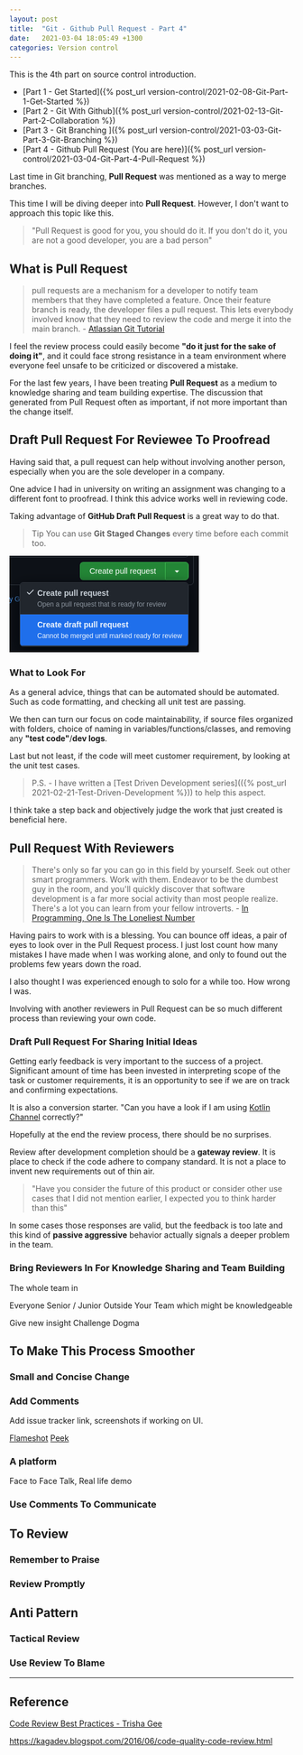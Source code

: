 ```yaml
---
layout: post
title:  "Git - Github Pull Request - Part 4"
date:   2021-03-04 18:05:49 +1300
categories: Version control
---
```


This is the 4th part on source control introduction.

* [Part 1 - Get Started]({% post_url version-control/2021-02-08-Git-Part-1-Get-Started %})
* [Part 2 - Git With Github]({% post_url version-control/2021-02-13-Git-Part-2-Collaboration %})
* [Part 3 - Git Branching ]({% post_url version-control/2021-03-03-Git-Part-3-Git-Branching %})
* [Part 4 - Github Pull Request (You are here)]({% post_url version-control/2021-03-04-Git-Part-4-Pull-Request %})

Last time in Git branching, **Pull Request** was mentioned as a way to merge branches.

This time I will be diving deeper into **Pull Request**. However, I don't want to approach this topic like this.

> "Pull Request is good for you, you should do it. If you don't do it, you are not a good developer, you are a bad person"

## What is Pull Request

> pull requests are a mechanism for a developer to notify team members that they have completed a feature. Once their feature branch is ready, the developer files a pull request. This lets everybody involved know that they need to review the code and merge it into the main branch. - [Atlassian Git Tutorial](https://www.atlassian.com/git/tutorials/making-a-pull-request)

I feel the review process could easily become **"do it just for the sake of doing it"**, and it could face strong resistance in a team environment where everyone feel unsafe to be criticized or discovered a mistake.

For the last few years, I have been treating **Pull Request** as a medium to knowledge sharing and team building expertise. The discussion that generated from Pull Request often as important, if not more important than the change itself.

## Draft Pull Request For Reviewee To Proofread

Having said that, a pull request can help without involving another person, especially when you are the sole developer in a company.

One advice I had in university on writing an assignment was changing to a different font to proofread. I think this advice works well in reviewing code.

Taking advantage of **GitHub Draft Pull Request** is a great way to do that.

> Tip You can use **Git Staged Changes** every time before each commit too.

![Draft Pull Request](/assets/git/github-draft-pull-request.png)

### What to Look For

As a general advice, things that can be automated should be automated. Such as code formatting, and checking all unit test are passing.

We then can turn our focus on code maintainability, if source files organized with folders, choice of naming in variables/functions/classes, and removing any **"test code"**/**dev logs**.

Last but not least, if the code will meet customer requirement, by looking at the unit test cases.

> P.S. - I have written a [Test Driven Development series](({% post_url 2021-02-21-Test-Driven-Development %})) to help this aspect.

I think take a step back and objectively judge the work that just created is beneficial here.

## Pull Request With Reviewers

> There's only so far you can go in this field by yourself. Seek out other smart programmers. Work with them. Endeavor to be the dumbest guy in the room, and you'll quickly discover that software development is a far more social activity than most people realize. There's a lot you can learn from your fellow introverts. - [In Programming, One Is The Loneliest Number](https://blog.codinghorror.com/in-programming-one-is-the-loneliest-number/)

Having pairs to work with is a blessing. You can bounce off ideas, a pair of eyes to look over in the Pull Request process. I just lost count how many mistakes I have made when I was working alone, and only to found out the problems few years down the road.

I also thought I was experienced enough to solo for a while too. How wrong I was.

Involving with another reviewers in Pull Request can be so much different process than reviewing your own code.  

### Draft Pull Request For Sharing Initial Ideas

Getting early feedback is very important to the success of a project. Significant amount of time has been invested in interpreting scope of the task or customer requirements, it is an opportunity to see if we are on track and confirming expectations.

It is also a conversion starter. "Can you have a look if I am using [Kotlin Channel](https://kotlin.github.io/kotlinx.coroutines/kotlinx-coroutines-core/kotlinx.coroutines.channels/-channel/) correctly?"

Hopefully at the end the review process, there should be no surprises.

Review after development completion should be a **gateway review**. It is place to check if the code adhere to company standard. It is not a place to invent new requirements out of thin air.  

> "Have you consider the future of this product or consider other use cases that I did not mention earlier, I expected you to think harder than this"

In some cases those responses are valid, but the feedback is too late and this kind of **passive aggressive** behavior actually signals a deeper problem in the team.

### Bring Reviewers In For Knowledge Sharing and Team Building



The whole team in 

Everyone
Senior / Junior 
Outside Your Team which might be knowledgeable 

Give new insight
Challenge Dogma

## To Make This Process Smoother

### Small and Concise Change



### Add Comments

Add issue tracker link, screenshots if working on UI.

[Flameshot](https://github.com/flameshot-org/flameshot)
[Peek](https://github.com/phw/peek)





### A platform

Face to Face Talk, Real life demo

### Use Comments To Communicate

## To Review

### Remember to Praise

### Review Promptly

## Anti Pattern

### Tactical Review

### Use Review To Blame

---

## Reference

[Code Review Best Practices - Trisha Gee](https://www.youtube.com/watch?v=a9_0UUUNt-Y)

https://kagadev.blogspot.com/2016/06/code-quality-code-review.html
